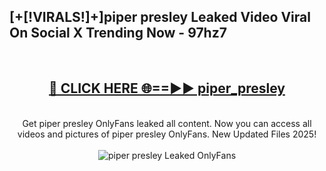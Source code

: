 <h2>[+[!VIRALS!]+]piper presley Leaked Video Viral On Social X Trending Now - 97hz7</h2>
<br>
<div align="center">
<h2><a href="https://libra.edu.pl?piper_presley" rel="nofollow">🔴 CLICK HERE 🌐==►► piper_presley</a></h2>
<br>
Get piper presley OnlyFans leaked all content. Now you can access all videos and pictures of piper presley OnlyFans. New Updated Files 2025!
<br>
<br>
<a href="https://libra.edu.pl?piper_presley" rel="nofollow" data-target="animated-image.originalLink"><img src="https://i.ibb.co.com/WyWwxjT/player-gif2.gif" alt="piper presley Leaked OnlyFans" style="max-width: 100%; display: inline-block;" data-target="animated-image.originalImage"></a>
</div>
<br>